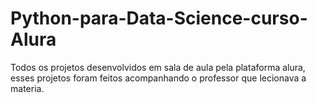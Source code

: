 # Python-para-Data-Science-curso-Alura
Todos os projetos desenvolvidos em sala de aula pela plataforma alura, esses projetos foram feitos acompanhando o professor que lecionava a materia.

